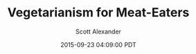 ---
layout: podcast
title: "Vegetarianism for Meat-Eaters"
author: Scott Alexander
description: https://slatestarcodex.com/2015/09/23/vegetarianism-for-meat-eaters/
date: 2015-09-23 04:09:00 PDT
length: 3026993
duration: 757
guid: vegetarianism-for-meat-eaters
---